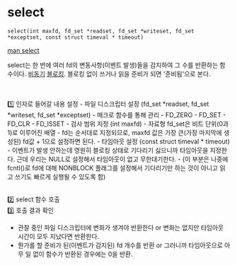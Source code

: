 # select

~~~
select(int maxfd, fd_set *readset, fd_set *writeset, fd_set *exceptset, const struct timeval * timeout)
~~~

[man select](https://man7.org/linux/man-pages/man2/select.2.html)

select는 한 번에 여러 fd의 변동사항(이벤트 발생)들을 감지하여 그 수를 반환하는 함수이다. [비동기](동기블로킹.md) [블로킹](동기블로킹.md). 블로킹 없이 쓰거나 읽을 준비가 되면 '준비됨'으로 본다.

<br>
<br>1️⃣ 인자로 들어갈 내용 설정
  - 파일 디스크립터 설정 (fd_set *readset, fd_set *writeset, fd_set *exceptset)
    - 매크로 함수를 통해 관리
      - FD_ZERO
      - FD_SET
      - FD_CLR
      - FD_ISSET
        - 검사 범위 지정 (int maxfd)
            - 자료형 fd_set은 비트 단위(0과 1)로 이루어진 배열
            - fd는 순서대로 지정되므로, maxfd 값은 가장 큰(가장 마지막에 생성된) fd값 + 1으로 설정하면 된다.
        - 타임아웃 설정 (const struct timeval * timeout)
            - 이벤트가 발생 안하는데 영원히 블로킹 상태로 기다리기 싫으니까 타임아웃을 지정한다. 근데 우리는 NULL로 설정해서 타임아웃이 없고 무한대기한다.
            - (이 부분은 나중에 fcntl()로 fd에 대해 NONBLOCK 플래그를 설정해서 기다리기만 하는 것이 아니고 읽고 쓰기도 빠르게 실행될 수 있도록 함)

<br>2️⃣ select 함수 호출
<br>3️⃣ 호출 결과 확인
- 관찰 중인 파일 디스크립터에 변화가 생겨야 반환한다 or 변화는 없지만 타임아웃 시간이 모두 지났다면 반환한다.
- 뭔가를 할 준비가 된(이벤트가 감지된) fd 개수를 반환 or 그러니까 타임아웃으로 아무 일 없이 함수가 반환된 경우에는 0을 반환.
